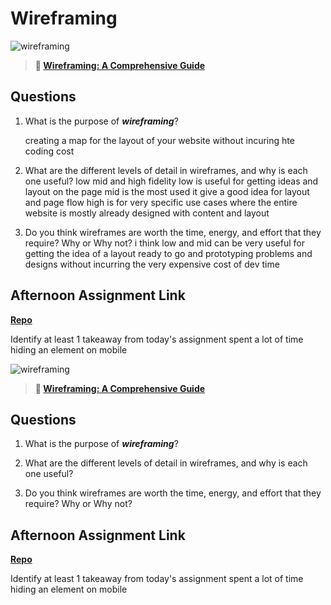 # Wireframing

![wireframing](https://bcw.blob.core.windows.net/public/img/courses/2293087935019893)

> **📖 [Wireframing: A Comprehensive Guide](https://codeworksacademy.com/fs-student-guide/resources/wk1/06-Wireframing)**

## Questions

1. What is the purpose of ***wireframing***? 
    
    creating a map for the layout of your website without incuring hte coding cost

2. What are the different levels of detail in wireframes, and why is each one useful?
    low mid and high fidelity 
    low is useful for getting ideas and layout on the page
    mid is the most used it give a good idea for layout and page flow
    high is for very specific use cases where the entire website is mostly already designed with content and layout

3. Do you think wireframes are worth the time, energy, and effort that they require? Why or Why not?
    i think low and mid can be very useful for getting the idea of a layout ready to go and prototyping problems and designs without incurring the very expensive cost of dev time
## Afternoon Assignment Link

**[Repo](https://github.com/Joshua-Jensen/partner_clone_website)**

Identify at least 1 takeaway from today's assignment
spent a lot of time hiding an element on mobile

![wireframing](https://bcw.blob.core.windows.net/public/img/courses/2293087935019893)

> **📖 [Wireframing: A Comprehensive Guide](https://codeworksacademy.com/fs-student-guide/resources/wk1/06-Wireframing)**

## Questions

1. What is the purpose of ***wireframing***? 

2. What are the different levels of detail in wireframes, and why is each one useful?

3. Do you think wireframes are worth the time, energy, and effort that they require? Why or Why not?

## Afternoon Assignment Link

**[Repo](https://github.com/Joshua-Jensen/partner_clone_website)**

Identify at least 1 takeaway from today's assignment
spent a lot of time hiding an element on mobile